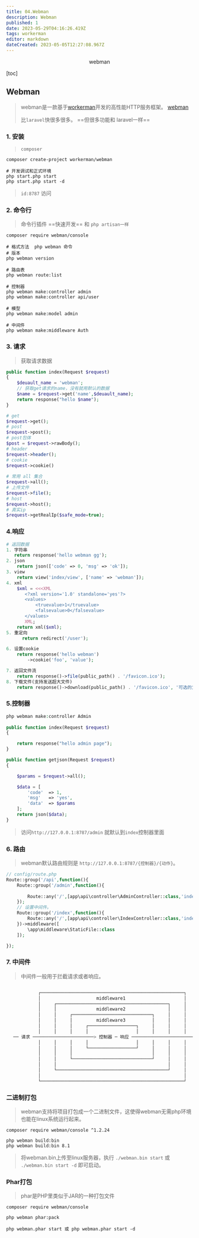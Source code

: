 ```yaml
---
title: 04.Webman
description: Webman
published: 1
date: 2023-05-29T04:16:26.419Z
tags: workerman
editor: markdown
dateCreated: 2023-05-05T12:27:08.967Z
---
```


<center>webman</center>





[toc]




## Webman

> webman是一款基于[workerman](https://www.workerman.net/)开发的高性能HTTP服务框架。 [webman](webman是一款基于[workerman](https://www.workerman.net/)开发的高性能HTTP服务框架。)
>
> 比`laravel`快很多很多。 ==但很多功能和 laravel一样==



### 1. 安装

> `composer`	

```shell
composer create-project workerman/webman

# 开发调试和正式环境
php start.php start
php start.php start -d
```

> `id:8787` 访问





### 2. 命令行

> 命令行插件 ==快速开发==  和  `php artisan一样`

```shell
composer require webman/console
```

```shell
# 格式方法  php webman 命令
# 版本 
php webman version

# 路由表
php webman route:list

# 控制器
php webman make:controller admin
php webman make:controller api/user

# 模型
php webman make:model admin

# 中间件
php webman make:middleware Auth
```





### 3. 请求

> 获取请求数据

```php
public function index(Request $request)
{
    $deuault_name = 'webman';
    // 获取get请求的name，没有就用默认的数据
    $name = $request->get('name',$deuault_name);
    return response("hello $name");
}

# get
$request->get();
# post
$request->post();
# post包体
$post = $request->rawBody();
# header
$request->header();
# cookie
$request->cookie()
    
# 常用 all 集合
$request->all();
# 上传文件
$request->file();
# host
$request->host();
# 真实ip
$request->getRealIp($safe_mode=true);
```



### 4.响应

```php
# 返回数据
1. 字符串
   return response('hello webman gg');
2. json
    return json(['code' => 0, 'msg' => 'ok']);
3. view
    return view('index/view', ['name' => 'webman']);
4. xml
    $xml = <<<XML
       <?xml version='1.0' standalone='yes'?>
       <values>
           <truevalue>1</truevalue>
           <falsevalue>0</falsevalue>
       </values>
       XML;
    return xml($xml);
5. 重定向
      return redirect('/user');

6. 设置cookie
    return response('hello webman')
        ->cookie('foo', 'value');

7. 返回文件流
    return response()->file(public_path() . '/favicon.ico');
8. 下载文件(支持发送超大文件)
 	return response()->download(public_path() . '/favicon.ico', '可选的文件名.ico');
```



### 5.控制器

```php
php webman make:controller Admin
    
public function index(Request $request)
{

    return response("hello admin page");
}

public function getjson(Request $request)
{

    $params = $request->all();

    $data = [
        'code'  => 1,
        'msg'   => 'yes',
        'data'  => $params
    ];
    return json($data);
}
```

> 访问`http://127.0.0.1:8787/admin` 就默认到`index`控制器里面





### 6. 路由

> webman默认路由规则是 `http://127.0.0.1:8787/{控制器}/{动作}`。

```php
// config/route.php
Route::group('/api',function(){
    Route::group('/admin',function(){
        
        Route::any('/',[app\api\controller\AdminController::class,'index']);
    });
    // 设置中间件。
    Route::group('/index',function(){
        Route::any('/',[app\api\controller\IndexController::class,'index']);
    })->middleware([
        \app\middleware\StaticFile::class
    ]);

});
```





### 7. 中间件

> 中间件一般用于拦截请求或者响应。

```php

            ┌──────────────────────────────────────────────────────┐
            │                     middleware1                      │ 
            │     ┌──────────────────────────────────────────┐     │
            │     │               middleware2                │     │
            │     │     ┌──────────────────────────────┐     │     │
            │     │     │         middleware3          │     │     │        
            │     │     │     ┌──────────────────┐     │     │     │
            │     │     │     │                  │     │     │     │
 　── 请求 ───────────────────────> 控制器 ─ 响应 ───────────────────────────> 客户端
            │     │     │     │                  │     │     │     │
            │     │     │     └──────────────────┘     │     │     │
            │     │     │                              │     │     │
            │     │     └──────────────────────────────┘     │     │
            │     │                                          │     │
            │     └──────────────────────────────────────────┘     │
            │                                                      │
            └──────────────────────────────────────────────────────┘
```








### 二进制打包

> webman支持将项目打包成一个二进制文件，这使得webman无需php环境也能在linux系统运行起来。

```shell
composer require webman/console ^1.2.24

php webman build:bin
php webman build:bin 8.1
```

> 将webman.bin上传至linux服务器，执行 `./webman.bin start` 或 `./webman.bin start -d` 即可启动。



### Phar打包

> phar是PHP里类似于JAR的一种打包文件

```shell
composer require webman/console

php webman phar:pack

php webman.phar start 或 php webman.phar start -d
```